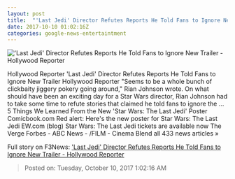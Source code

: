 ```yaml
---
layout: post
title:  "'Last Jedi' Director Refutes Reports He Told Fans to Ignore New Trailer - Hollywood Reporter"
date: 2017-10-10 01:02:16Z
categories: google-news-entertaintment
---
```


!['Last Jedi' Director Refutes Reports He Told Fans to Ignore New Trailer - Hollywood Reporter](http://cdn2.thr.com/sites/default/files/2017/10/star_wars-_the_last_jedi_and_rian_johnson_-_inset_-_getty_-_h_2017.jpg)

Hollywood Reporter 'Last Jedi' Director Refutes Reports He Told Fans to Ignore New Trailer Hollywood Reporter "Seems to be a whole bunch of clickbaity jiggery pokery going around," Rian Johnson wrote. On what should have been an exciting day for a Star Wars director, Rian Johnson had to take some time to refute stories that claimed he told fans to ignore the ... 5 Things We Learned From the New 'Star Wars: The Last Jedi' Poster Comicbook.com Red alert: Here's the new poster for Star Wars: The Last Jedi EW.com (blog) Star Wars: The Last Jedi tickets are available now The Verge Forbes - ABC News - /FILM - Cinema Blend all 433 news articles »


Full story on F3News: ['Last Jedi' Director Refutes Reports He Told Fans to Ignore New Trailer - Hollywood Reporter](http://www.f3nws.com/n/JEvsJ)

> Posted on: Tuesday, October 10, 2017 1:02:16 AM
